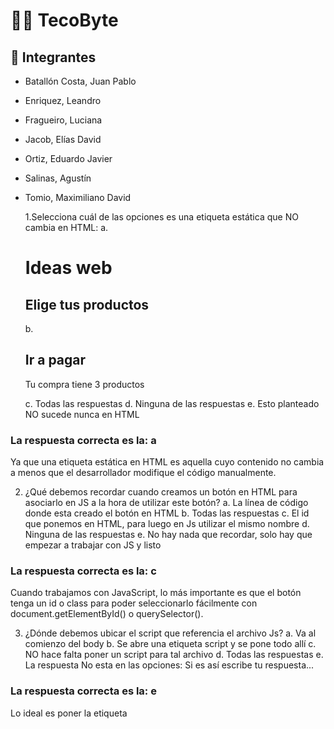 # 👨‍💻 TecoByte

## 👥 Integrantes

- Batallón Costa, Juan Pablo
- Enriquez, Leandro
- Fragueiro, Luciana
- Jacob, Elías David
- Ortiz, Eduardo Javier
- Salinas, Agustín
- Tomio, Maximiliano David

  1.Selecciona cuál de las opciones es una etiqueta estática que NO cambia en HTML:
  a. <title>Tu Gran sitio Web</title>
  </head>
  <body>
  <h1>Ideas web</h1>
  <section id="seleccionar-producto">
  <h2>Elige tus productos</h2>
  b. <section id="seleccionar-comprar">
  <h2>Ir a pagar</h2>
  <p>Tu compra tiene <span>3</span> productos</p>
  c. Todas las respuestas
  d. Ninguna de las respuestas
  e. Esto planteado NO sucede nunca en HTML

### La respuesta correcta es la: a

Ya que una etiqueta estática en HTML es aquella cuyo contenido no cambia a menos que el desarrollador modifique el código manualmente.

2. ¿Qué debemos recordar cuando creamos un botón en HTML para asociarlo en JS a la hora de utilizar este botón?
   a. La línea de código donde esta creado el botón en HTML
   b. Todas las respuestas
   c. El id que ponemos en HTML, para luego en Js utilizar el mismo nombre
   d. Ninguna de las respuestas
   e. No hay nada que recordar, solo hay que empezar a trabajar con JS y listo

### La respuesta correcta es la: c

Cuando trabajamos con JavaScript, lo más importante es que el botón tenga un id o class para poder seleccionarlo fácilmente con document.getElementById() o querySelector().

3. ¿Dónde debemos ubicar el script que referencia el archivo Js?
   a. Va al comienzo del body
   b. Se abre una etiqueta script y se pone todo allí
   c. NO hace falta poner un script para tal archivo
   d. Todas las respuestas
   e. La respuesta No esta en las opciones: Si es así escribe tu respuesta...

### La respuesta correcta es la: e

Lo ideal es poner la etiqueta <script src="archivo.js"> justo antes de cerrar el </body>, para asegurarnos de que todo el HTML se haya cargado antes de ejecutar el JS.
Alternativamente, si se pone en el <head>, se debe usar el atributo defer para que no bloquee la carga del HTML.
